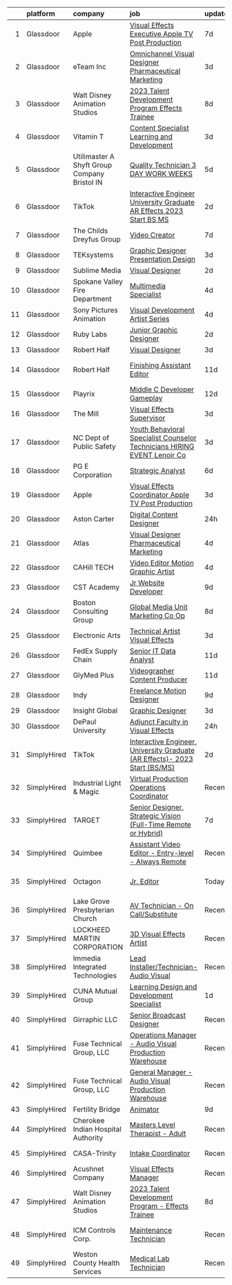 

|    | platform    | company                                          | job                                                                                                                                                                                                                                                                                                                                                                                                                                                                                                                                                                                                                                                                                                                                                                                                                                                                                                                                                                                                                                                                                                                                                                                                                                                                                                                                             | update_time   | location                    |
|---:|:------------|:-------------------------------------------------|:------------------------------------------------------------------------------------------------------------------------------------------------------------------------------------------------------------------------------------------------------------------------------------------------------------------------------------------------------------------------------------------------------------------------------------------------------------------------------------------------------------------------------------------------------------------------------------------------------------------------------------------------------------------------------------------------------------------------------------------------------------------------------------------------------------------------------------------------------------------------------------------------------------------------------------------------------------------------------------------------------------------------------------------------------------------------------------------------------------------------------------------------------------------------------------------------------------------------------------------------------------------------------------------------------------------------------------------------|:--------------|:----------------------------|
|  1 | Glassdoor   | Apple                                            | [Visual Effects Executive  Apple TV  Post Production](https://www.glassdoor.com/partner/jobListing.htm?pos=125&ao=1136043&s=58&guid=000001834f65e43ebc9e7500958b5f9c&src=GD_JOB_AD&t=SR&vt=w&cs=1_bb848ca6&cb=1663484421580&jobListingId=1008130984242&jrtk=3-0-1gd7mbp3fk27j801-1gd7mbp40k26o800-cef1915e59ab6a75-)                                                                                                                                                                                                                                                                                                                                                                                                                                                                                                                                                                                                                                                                                                                                                                                                                                                                                                                                                                                                                            | 7d            | Culver City, CA             |
|  2 | Glassdoor   | eTeam Inc                                        | [Omnichannel Visual Designer   Pharmaceutical Marketing](https://www.glassdoor.com/partner/jobListing.htm?pos=114&ao=1110586&s=58&guid=000001834f65e43ebc9e7500958b5f9c&src=GD_JOB_AD&t=SR&vt=w&ea=1&cs=1_03f2664e&cb=1663484421579&jobListingId=1008139105673&cpc=9908D8D4413DBB8A&jrtk=3-0-1gd7mbp3fk27j801-1gd7mbp40k26o800-92b3f192d83aed15--6NYlbfkN0Dtmpfj98iB4C0jJJOWen3Era3IQfJzNZ4PFwBIKpo80E20bU78zJ3qEgsYTK5DSPwNM_fAAlETzI9YDwMGIvo0KnOEfMcFs_S5rb6M-9yiNug0eFbtswLiBF6U_sJrgVtKgsx9Tl4lzWVVGh7XLWjkioVDMsn_MH1i-xydWPvQramTELJHIFdh5MriY-qIXfCQ922_hPO81KG5SW1PXhdT14ORSMecOIoSvtmCYD4PuAADLdkvDcPtdG3Gm37Sxy7iRTVX5yvZERdYDaVHYN8JwucCPp2gTcWAQIeVIXXRfZ0kWe2FWwT89BwmWGnGolo4Ve6xMSN3ra4qZNwix3Mr0NGQVguzAYt1wNd3GXiLGaVKOXbmzvIrkY96OBj1kmS0iMADJd-621lUprMC47h4jy6SoQ6u3EWY34L4cHEHClHQML4aJsExjdKe66kmRZXvJvv-SM2myFS6WHrAdNMLMGmqhLEhC1rJgXq5ET4jScxoUgeAE08Kuakzh9TS_1l7twwKauGftw%3D%3D)                                                                                                                                                                                                                                                                                                                                                                                                                                   | 3d            | Remote                      |
|  3 | Glassdoor   | Walt Disney Animation Studios                    | [2023 Talent Development Program   Effects Trainee](https://www.glassdoor.com/partner/jobListing.htm?pos=121&ao=1136043&s=58&guid=000001834f65e43ebc9e7500958b5f9c&src=GD_JOB_AD&t=SR&vt=w&cs=1_106ef146&cb=1663484421580&jobListingId=1008128862520&jrtk=3-0-1gd7mbp3fk27j801-1gd7mbp40k26o800-75fffbc0dc0d6f25-)                                                                                                                                                                                                                                                                                                                                                                                                                                                                                                                                                                                                                                                                                                                                                                                                                                                                                                                                                                                                                              | 8d            | Burbank, CA                 |
|  4 | Glassdoor   | Vitamin T                                        | [Content Specialist  Learning and Development ](https://www.glassdoor.com/partner/jobListing.htm?pos=112&ao=1110586&s=58&guid=000001834f65e43ebc9e7500958b5f9c&src=GD_JOB_AD&t=SR&vt=w&cs=1_01a14817&cb=1663484421579&jobListingId=1008139429917&cpc=FB7E4A1762AE5BEC&jrtk=3-0-1gd7mbp3fk27j801-1gd7mbp40k26o800-ba82080f331a7b24--6NYlbfkN0DMrcEu7yrtATojKJA7cEzGQ3FdRGWLh0CZQInL4ECGI6k5tN82kdM0cJmh4vC7Ggip99kbrINJ2SD1roboTbFxNlewLNMbLNvaFlRQw6d6uyJpupRLOPNbjB1CdcLgEh-51N8KUxLuH-ySuOXMRGddyFrxDiN04bMbpPXKUrrY6aLNxhzCpx6R5D9Ha9QTZ3Aksx3d8Brh7nrswxL4uV2kCVAityjduC73559nz7K8rdgwTVusYH3osdbjjn3YDEFHRssZkGLG7lDJkk-eeof1KiKNQQe_DE36G2bAlQPfZ1hJrv2_Qvi9lRklfHwfkMsrl1FLtwgVxcggDNcUhKiIRxCbJ_Om2ggXNcFTkDOag_cTRKRizmtdKSBVmDu1zw6HVag7Q8K6U6_wRUGWCAVxxuCag63q47F4nW1AH-nbrsHygQfOT4XU5M0YPTTnx6PYf2cP2KbxjR4y_MiP9AzipMzgU30JTMnNAryAqeEMpQ%3D%3D)                                                                                                                                                                                                                                                                                                                                                                                                                                                                                 | 3d            | Sunnyvale, CA               |
|  5 | Glassdoor   | Utilimaster  A Shyft Group Company   Bristol  IN | [Quality Technician 3 DAY WORK WEEKS](https://www.glassdoor.com/partner/jobListing.htm?pos=103&ao=1110586&s=58&guid=000001834f65e43ebc9e7500958b5f9c&src=GD_JOB_AD&t=SR&vt=w&ea=1&cs=1_f9567ca4&cb=1663484421577&jobListingId=1008133767579&cpc=C4A69CCDBB3B9599&jrtk=3-0-1gd7mbp3fk27j801-1gd7mbp40k26o800-2af0f9561dcbb0d7--6NYlbfkN0CYi_rnJ6tDk9y6Bl7prN6vhWaqnJg32vKJIaeoAUM-eWwypNjjsPttMiWiXj2eDSxxogwDcc9SQMCSboAL09YDvLNgp5IskXS9bRIp2d2zfYDMcs70oYK8lszPCJIKsxYh8eKWuoP_uixh8jHrjUC3cXR_tnc4InnAZbMD1ubC3CavNOypIdFpJCP_ZhDynkGuJgCYZGL8j7q8HYsX4DHEJ5L9iQds0T9Jw8xy6zC8I6P4XQbBF_yWOuMrREvRaRbEZk4kiClg5_KCzH_nB1RPlgjK8bn2OKM9WdrDpC8c3-0XeKBBTrhEb3XYhq7CiDNIUHVJWveuyvVHz3jKEdkOlzaUd5x71EA7EpwQia8VFGP3poAT4QjfyFrpiDk2o3AL9DsAfKgvFphuKNaWwrfGFI8PQEENiZLbHSGqkzsFI0D2TlaIOUA44LRI8nBfi88IYT0eafhgA75rIZ3vECZfF3ObL4UMKE30upeRV5Zh_CUiWRpCX7o_3xOTEhyI6eh78sH8gEcyU5c4-vpKRgua)                                                                                                                                                                                                                                                                                                                                                                                                                                                  | 5d            | Bristol, IN                 |
|  6 | Glassdoor   | TikTok                                           | [Interactive Engineer  University Graduate  AR Effects   2023 Start  BS MS ](https://www.glassdoor.com/partner/jobListing.htm?pos=119&ao=1136043&s=58&guid=000001834f65e43ebc9e7500958b5f9c&src=GD_JOB_AD&t=SR&vt=w&cs=1_cd5f06ad&cb=1663484421580&jobListingId=1008142308755&jrtk=3-0-1gd7mbp3fk27j801-1gd7mbp40k26o800-757d300693679aab-)                                                                                                                                                                                                                                                                                                                                                                                                                                                                                                                                                                                                                                                                                                                                                                                                                                                                                                                                                                                                     | 2d            | Los Angeles, CA             |
|  7 | Glassdoor   | The Childs Dreyfus Group                         | [Video Creator](https://www.glassdoor.com/partner/jobListing.htm?pos=127&ao=1136043&s=58&guid=000001834f65e43ebc9e7500958b5f9c&src=GD_JOB_AD&t=SR&vt=w&ea=1&cs=1_912de484&cb=1663484421580&jobListingId=1008130552471&jrtk=3-0-1gd7mbp3fk27j801-1gd7mbp40k26o800-2b3fa6dd7eb320e3-)                                                                                                                                                                                                                                                                                                                                                                                                                                                                                                                                                                                                                                                                                                                                                                                                                                                                                                                                                                                                                                                             | 7d            | Remote                      |
|  8 | Glassdoor   | TEKsystems                                       | [Graphic Designer   Presentation Design](https://www.glassdoor.com/partner/jobListing.htm?pos=117&ao=1110586&s=58&guid=000001834f65e43ebc9e7500958b5f9c&src=GD_JOB_AD&t=SR&vt=w&cs=1_1a2bc06c&cb=1663484421579&jobListingId=1008139170530&cpc=3BA4CE39D5B5DEF5&jrtk=3-0-1gd7mbp3fk27j801-1gd7mbp40k26o800-5e5108a8c7cf1026--6NYlbfkN0AuKz8EBO1xHDEL7V2YF9xF3dC_I9B9i-Zw2Jh8clPMK3KTieKealHQMRxLfyLBLKJ_aEawN_FtchSXxrI1l5ak8qF9uf1-G74Wk6lNQBZZ71tNGpUyvUATliQqVFIqfXdftwn0W8tfB7BuXuSAdGEDQMgYmALWhtpOUFwDQOLl8VrbZjNHV5fsmhP3hPrRGVF75lAcc3RGJynf0A553IrbqdutyAm3kiu0rWWxts4fpaPj0AmT1YeOWMWNbVJFXENFMJUNKjpwA46MThnHlhbs63c7RHIaqqmmP6Kl1wHnFrkElRdUmJklGuqzbwPGFv1KagJJoFNiHcmiYHX-OQcvphpvs5Dut4IQn9tCVKG7fMF-b5siXH8aLghQJN5JZ_lNpA4zyraPwZNwCQ7EKtM4YNNGvul8vw2SavLaXjeZz6LMXhxxx04GQF_UEXRDRNInFqaMz3TnQIhsH5SJpQMgg5TaF_hR6y1Blg7Yaj7wc6qYtqdhbAZJTrXCJ0tympo3xZ2YzhZHPA6yYCQUOhIlIpErkEC4tn2ryrahHpIPFOLDhUPgaYH0g0JlwtmfxThlg2x4g5EWYdjFPkXI2zNUY00KVzk4YmtPmM996jxqS1oYyxcVAKvlVJS2FksjVFpnkq4OvHMJr0AQsUQcr6ppr5RCo99VzN5B8K_o03ru5dnHwmVMSahVObPaWsMsyDpscB6-cF6JPN4F7RsL6Yw0x8ZknEUWfg8x6L_FsJian5c_ZuMmnwUvCJrZTh-RJHKgcWImFEek18sNbX-9mpzkekQDNVAgH6T9ooI5n5SnsB6V48H97XgkKdm7xcCHFef_mvYTUU_UBoU2mRZUGiWyxVz7mQCmsSGp1RLE-VLlnmtEVi0WJcoDZXfJGFk9NYdnIHGJyocHB2YoMr12XBiULf4wav8Tpao%3D)                                      | 3d            | Rockville, MD               |
|  9 | Glassdoor   | Sublime Media                                    | [Visual Designer](https://www.glassdoor.com/partner/jobListing.htm?pos=120&ao=1136043&s=58&guid=000001834f65e43ebc9e7500958b5f9c&src=GD_JOB_AD&t=SR&vt=w&ea=1&cs=1_76bf1eb7&cb=1663484421580&jobListingId=1008141336581&jrtk=3-0-1gd7mbp3fk27j801-1gd7mbp40k26o800-7feb6f564a307946-)                                                                                                                                                                                                                                                                                                                                                                                                                                                                                                                                                                                                                                                                                                                                                                                                                                                                                                                                                                                                                                                           | 2d            | Remote                      |
| 10 | Glassdoor   | Spokane Valley Fire Department                   | [Multimedia Specialist](https://www.glassdoor.com/partner/jobListing.htm?pos=101&ao=1110586&s=58&guid=000001834f65e43ebc9e7500958b5f9c&src=GD_JOB_AD&t=SR&vt=w&ea=1&cs=1_0da57e5e&cb=1663484421576&jobListingId=1008137683547&cpc=21001CD36CB5FE0E&jrtk=3-0-1gd7mbp3fk27j801-1gd7mbp40k26o800-8b41addf6e98c362--6NYlbfkN0C2SVAOpOeIWQkPp9EeCSLxTLheLRty2uanDx8E9nXZ3g7Cffj4cvvBc6Luu62IeSh63Gjc3BiW3gHdmv27RBQ2UL3xAtjI2M7F8vNeFdUoYhfkPoAzoA0biGlhf8UxaHD_fnVBWElKn72wxuIyPLi2C7nI5aNoQIc0hx_jM6Pj1zjAGFYnWoNtC7o9uIl7kc69bSf4miSGSv2VlUIRL_LtpTFvds2adQQrQua_N8uG_htIY5m8cRisO4gy0nKYtH44NCExIPNKa7MiGiFUVGk8OQua7-KamLkIODHL2eluGKC0knGs-Xh1cxA65wdqzXhPkdOXuqmt4-X7AtprnX975H9jlwuZLxjdTzqR47FACRiCGTyjsLSCv_maCSs4OCMo9iU1xu26Xn1SRoaZL9oKLLieNHNTGnf9Y3asBV-TBr_2vEu_dHozoryVS7SiRpWf0luQInDK8fWUJUwkEtK7ALHXoIRhyM8A597vpFtnk1A0fhQR20Nh2OoWF-egfxw%3D)                                                                                                                                                                                                                                                                                                                                                                                                                                                                                  | 4d            | Spokane, WA                 |
| 11 | Glassdoor   | Sony Pictures Animation                          | [Visual Development Artist   Series](https://www.glassdoor.com/partner/jobListing.htm?pos=128&ao=1136043&s=58&guid=000001834f65e43ebc9e7500958b5f9c&src=GD_JOB_AD&t=SR&vt=w&cs=1_4a514c9e&cb=1663484421580&jobListingId=1008137955354&jrtk=3-0-1gd7mbp3fk27j801-1gd7mbp40k26o800-de29373453c4995d-)                                                                                                                                                                                                                                                                                                                                                                                                                                                                                                                                                                                                                                                                                                                                                                                                                                                                                                                                                                                                                                             | 4d            | Culver City, CA             |
| 12 | Glassdoor   | Ruby Labs                                        | [Junior Graphic Designer](https://www.glassdoor.com/partner/jobListing.htm?pos=124&ao=1136043&s=58&guid=000001834f65e43ebc9e7500958b5f9c&src=GD_JOB_AD&t=SR&vt=w&ea=1&cs=1_4e196d2d&cb=1663484421580&jobListingId=1008142587933&jrtk=3-0-1gd7mbp3fk27j801-1gd7mbp40k26o800-880641bb0461eac5-)                                                                                                                                                                                                                                                                                                                                                                                                                                                                                                                                                                                                                                                                                                                                                                                                                                                                                                                                                                                                                                                   | 2d            | Remote                      |
| 13 | Glassdoor   | Robert Half                                      | [Visual Designer](https://www.glassdoor.com/partner/jobListing.htm?pos=105&ao=1110586&s=58&guid=000001834f65e43ebc9e7500958b5f9c&src=GD_JOB_AD&t=SR&vt=w&ea=1&cs=1_8da20808&cb=1663484421577&jobListingId=1008139255192&cpc=0FE1F5EA2BC84A01&jrtk=3-0-1gd7mbp3fk27j801-1gd7mbp40k26o800-e2ab6f7ece136af2--6NYlbfkN0CpzDdaQkua3np5pkmj49lKioZwmwxQ-yx5plwbYmV_M3J4KuacFLtDum7fINRRVdxJrSKYps0vHtt2uEW88XOPa5m_b9cSUZj7ComIjH4JsjGiuBolc883l-DAH5yXOoDUM093u7GfFCT2KrKfygxQULY5qbHJG6Tg9_CQRujG2NOmopM20joeJsnod7_4UVMi74QTP_0fjn7XfI0lnqybEUdHR5R1Ow3mXKxhD94JMZWO0o0SDoalefgwDUMEXiVsm2yIbUjIDbZTpv22Ze4UPOydBGxJnfY2-W662Oadi4cAjr7me-vIeqghCLLQuFPszO9ay1nQYH3Z5guUfr9tIIW6sKI7hc_GZJ1219R1mAnqMqISglr95ZYRXMr5G_2dWnLPrkDvD3F0_m2gr3OBBIO1PK4CXzGk8WRDGe62dI5kr5if9Uiwj4lhMvRyyV_cA2MK92xHPRHzB84eviE-NpobyndXWp3a_yHOjVHTtKlguLEV6Jb5lh1jfGrUSa1nluQ_Pm0_MOZrchwWqoseE19yCtThNu39rPyWU7gmSAkPKMrt8kaE)                                                                                                                                                                                                                                                                                                                                                                                                                                      | 3d            | Boston, MA                  |
| 14 | Glassdoor   | Robert Half                                      | [Finishing Assistant Editor](https://www.glassdoor.com/partner/jobListing.htm?pos=111&ao=1110586&s=58&guid=000001834f65e43ebc9e7500958b5f9c&src=GD_JOB_AD&t=SR&vt=w&ea=1&cs=1_5f1b7366&cb=1663484421579&jobListingId=1008121262605&cpc=FA84DF7EA1EC2398&jrtk=3-0-1gd7mbp3fk27j801-1gd7mbp40k26o800-f2f0ab3d9ebc7277--6NYlbfkN0CpzDdaQkua3np5pkmj49lKioZwmwxQ-yx5plwbYmV_M2CLBDBrPEXoXkIUtnH_BUej5-h9152xADAR0oXBDG1SzQHeUzLaOmeGzNOa1yCxvNHiut3i1ve0iJhT1uwpnwMYcukm3MzP1EoCLfbOKS-9a47DBRuqJdK9k-azdVNo-MaI-owFuAKNbJu0HVoBpHgwlOP6gBQBML5wWPMcXnSxPw7DTPYxuUGU7tjjuD208oyPTr74gIhixq4laFe5KU1Kq6s0lk13Cdw01EFAXHVr55SPgGwvit0YZEfsLxGL42Xpa2EpGULQoorkOwTVWINtBPhiv85iO7fcP4X20hBNwGq8jS6Cl3o3SYLAYI3FN0UvcumR1ZmzL0eKxYBDMvn7mqYYLZH3uLn_F0exfLpyzwlhLrjBLLLGWinIgewhqEnFdqNx664aAIRjOXNrc_lcuTfL9DexYYL_51Yh-EwMs1oDwvEzd-pvEKiPve5XQsL6HjTZcolun7xb7QYAjtv96AyStIU3BVjB9G7lF-mw6pSJhb5J3c3c5hAtUJUyDTRm41t5ilpLIXDgbbpWpGVpgX6zz623UA%3D%3D)                                                                                                                                                                                                                                                                                                                                                                                               | 11d           | San Francisco, CA           |
| 15 | Glassdoor   | Playrix                                          | [Middle C   Developer  Gameplay ](https://www.glassdoor.com/partner/jobListing.htm?pos=129&ao=1136043&s=58&guid=000001834f65e43ebc9e7500958b5f9c&src=GD_JOB_AD&t=SR&vt=w&cs=1_72452154&cb=1663484421580&jobListingId=1008118610670&jrtk=3-0-1gd7mbp3fk27j801-1gd7mbp40k26o800-3eeb4ef8963d6341-)                                                                                                                                                                                                                                                                                                                                                                                                                                                                                                                                                                                                                                                                                                                                                                                                                                                                                                                                                                                                                                                | 12d           | Remote                      |
| 16 | Glassdoor   | The Mill                                         | [Visual Effects Supervisor](https://www.glassdoor.com/partner/jobListing.htm?pos=122&ao=1136043&s=58&guid=000001834f65e43ebc9e7500958b5f9c&src=GD_JOB_AD&t=SR&vt=w&cs=1_1065dd9e&cb=1663484421580&jobListingId=1008141035984&jrtk=3-0-1gd7mbp3fk27j801-1gd7mbp40k26o800-11347f5968fcbc15-)                                                                                                                                                                                                                                                                                                                                                                                                                                                                                                                                                                                                                                                                                                                                                                                                                                                                                                                                                                                                                                                      | 3d            | Chicago, IL                 |
| 17 | Glassdoor   | NC Dept  of Public Safety                        | [Youth Behavioral Specialist   Counselor Technicians HIRING EVENT  Lenoir Co](https://www.glassdoor.com/partner/jobListing.htm?pos=108&ao=1110586&s=58&guid=000001834f65e43ebc9e7500958b5f9c&src=GD_JOB_AD&t=SR&vt=w&ea=1&cs=1_e360182b&cb=1663484421578&jobListingId=1008139887991&cpc=451933188B21919D&jrtk=3-0-1gd7mbp3fk27j801-1gd7mbp40k26o800-bca294c1e4884b42--6NYlbfkN0C0UDdND_1GHU8Ew0nnSQP9XvPNYeySBXphiXAwQ8360Ph-vXDfNsrmbIUzhN7CjejqiEeGMVpX-5XR6xbFm-SBYcyXchlEGt_zCrRBbyRfT1aVNwmp48RRNAiZsCKGIB0Wsvv9TV2tl_kN7OazT76rgklswRm6Yvv9yfcNX6DDC69kRxtNt-uDhiU668SZ1BIQF_pLCdoyV0rNIO0kBi7kKo_aBAdgAgB7W5Q2STPcsRLtIMxyIBniz2R1JvDl8XUCmGOoXB7FQR3RKuaDl8w2mHl-Rnp-muLYcn5If2SuQSn-Yh6umyQhKhcE4dYESy_jZtuMxs_eBiMIzvooE-NAd-JWk37sFtYotax8yX_jbOzrXSK-UGSeN0rOiH5z_oyRpOJs3s-5PNJiDykeQBjFFhLXmFAXes9jGsq2qfM-Q2lrsMsujKaqzx_irk1ez98AgpMF5cIR9XL5vhIS1bMAiAK6xlBMLelSdSfMRhRJcpBSuRJ-33RnYWcBtuICdJNCDfe2Ll5ifGdU7oRmdQ21bLbgbGmj2Drst21y10J7rKK8wnl_2p61jXEtbk9qqEWGxEfSNfJtxpwQD2lpGSXD)                                                                                                                                                                                                                                                                                                                                          | 3d            | Kinston, NC                 |
| 18 | Glassdoor   | PG E Corporation                                 | [Strategic Analyst](https://www.glassdoor.com/partner/jobListing.htm?pos=106&ao=1110586&s=58&guid=000001834f65e43ebc9e7500958b5f9c&src=GD_JOB_AD&t=SR&vt=w&cs=1_322d8d80&cb=1663484421577&jobListingId=1008132434275&cpc=C4A69CCDBB3B9599&jrtk=3-0-1gd7mbp3fk27j801-1gd7mbp40k26o800-b6f080f99d1562aa--6NYlbfkN0Dl5O3UwlcwwCSNUOo_pIXFXhqhPgZDNLRFp2hAbMlfu_U7Fdo9AfZuTWJJfdwboLsRfPmi5NufluM01x69QEt7TkqnKXdhEjGwKptSB22ig404WbX3YBG5gF6YFEqBDGCiIe7_k62O-REc5EZMM4XvWVUGJlU0Aok_cvztGgiYzeEVGBwpI2uBQbOvuBQBM5Ee9Tg7pcWnUVsicBeTC7hcJg6vJXjAkq1S_USDdVBDoY3J_POZp0DL5Y8yyDAaixf5PbR7mbAxCIUZ40JHfNuqdMU2mPCnO0by0WcqYdiNL8kIirLXUVyprGLWtVTy8phVB4wjrd3UiJiUrU4mWvq-QaFyQd_3r3AGbMCFxsF_ygDvLjoZRppBlY28xx6Q1vgfk0KyqYokvCXqZ24CMdLZq-TipInw1A4hQkCNstGPoEcpHfgd78UH)                                                                                                                                                                                                                                                                                                                                                                                                                                                                                                                                                                         | 6d            | Oakland, CA                 |
| 19 | Glassdoor   | Apple                                            | [Visual Effects Coordinator  Apple TV  Post Production](https://www.glassdoor.com/partner/jobListing.htm?pos=123&ao=1136043&s=58&guid=000001834f65e43ebc9e7500958b5f9c&src=GD_JOB_AD&t=SR&vt=w&cs=1_7366e851&cb=1663484421580&jobListingId=1008139502844&jrtk=3-0-1gd7mbp3fk27j801-1gd7mbp40k26o800-22323a1b7e6276c5-)                                                                                                                                                                                                                                                                                                                                                                                                                                                                                                                                                                                                                                                                                                                                                                                                                                                                                                                                                                                                                          | 3d            | Culver City, CA             |
| 20 | Glassdoor   | Aston Carter                                     | [Digital Content Designer](https://www.glassdoor.com/partner/jobListing.htm?pos=115&ao=1110586&s=58&guid=000001834f65e43ebc9e7500958b5f9c&src=GD_JOB_AD&t=SR&vt=w&ea=1&cs=1_b66511ac&cb=1663484421579&jobListingId=1008146239718&cpc=334ABAF5D42DC775&jrtk=3-0-1gd7mbp3fk27j801-1gd7mbp40k26o800-c19c03b24e01e1d9--6NYlbfkN0ChYVx_I3yfZ_JDY3EFoivtqvi_stwnZ_kRt8Dowt_l_d1ydueao4NEv8X4QANiVn8HbQ7ffN4kiHYI3FQkC9VMcEUA6vUKuVuF5_k7Way-OYDbqu30DqfTg1ZyD47WHbXRtn-pCeabm5X4y7f2uyIZ9pmNuGwhQFSkqwOvx8NLwkYpdKY2t_E9R-fdnb2sk8tKNqT9witLbz1byBsoOfzfmjJyoolUA0o5sd5YJj-AthUK5puVhYlNjAcCxhX0rwb9jO0SI0f1_b_lFxylwfNH16DfO9UfZ55k_ymmxHY2EmosGOBxKWJMe6Lm2BbUkJT_2_0wZ1hdGZ-jwfMNsRKBMmfcOckYH3m9LH0HEdFZWyXu_2RzFyY8vM8w7tWjIABk9uZRYRgVpB5P8M5flKlOVRqy625aG_g6nKW685dr8bt6M_Rf0n0Vq-K2togD6emPc7M-XPxVrbPnQGTL6nXWutexztdq6fA0vmsr60MM100geA5MtfRp-MI0WVIBsxWFb24tM9tlmb8YIi2_0Hj6KhDtrUdt9TykUj4T2bBWHnRE2LaCs1yHrf3DAcuoh0ZEv_jErzHabMe3-EJBdox-Mvss_vahDV36WlKBtrI9TKmmBFD0n-qHZPiOCXdYkQA3YCLwAN4MxvjPBcGqMegaVUO_VZuTMRsKlEEIi-DNnVKNTGxS0chl966pv4qRsBTyqCjuviJ6EKs7m0llf1-fAXQqL6YXwsaI_9ImpQbN-iRB5YRaL8s0Vog7OMW1ChDHzRwvJ89pwzeKXLhVcm2J4bsZOBm8CvCrzK3kE-PaQBArfCi2meoiJfIeFiaVwjW1qGJRrnNIaMYBivMStHreiRLrIofNFhKGEmFIOFoK3dbWHEWcioNOaagVrTudkUNJAZDtPEYYkzd4qAPmhFp052biOuvoNrjoqzALDkDCnPOR48eWqih5oAZcFxXsNNBkD6471l_PjA%3D%3D) | 24h           | Grand Rapids, MI            |
| 21 | Glassdoor   | Atlas                                            | [Visual Designer   Pharmaceutical Marketing](https://www.glassdoor.com/partner/jobListing.htm?pos=113&ao=1110586&s=58&guid=000001834f65e43ebc9e7500958b5f9c&src=GD_JOB_AD&t=SR&vt=w&ea=1&cs=1_2badc65b&cb=1663484421579&jobListingId=1008136537839&cpc=9908D8D4413DBB8A&jrtk=3-0-1gd7mbp3fk27j801-1gd7mbp40k26o800-a122b2f01228edd2--6NYlbfkN0DFt5CLWch_-uKpf_0Ky8M_iFaKSU6X2cPjQwIk2lGN2zlJ200dufGwdCb50mwSuDXTP-vaRNN0NVRN6UorMCCLiDUI5nZdNNhvaszb7ilkcAh34xJkjN4aACFyLmuKvFqvWzRQ8Wp4-27uq_IU8sxsjlyiE7FtU0kOUJDclW2EQF-O05EQehqpuUAZZH1cjJoZYloxfvKCclPt3icbNe0NHMMkcofZDBEQyNj9WzV4U-b8XHTeL7_jwGIPwqVCLTfT_pH07-hWIGhJVQ68EDlE-_O3k6AFbm6bTeqmO9npS_wFp6VGyVlpiU-DVmWsjqqcNeHzHBC3m24TsUAJcDW_mk3UT7wPjvpfvGDLBlJfdn9TmjUq1svbDWCZJR9hL-B9a3RXmH7cMwU0yj_IPnQQ_fLE7k2oyqDHEewZtSlW3HoCoUeXOfvmi28XloVXaVTZayVgsd-Pyz8qzGxTSdRzHhn7C9jwa2HQkxRbUqiQ4fnczT-8OwPkR_xzkRPuMwNiXrZ6u3F-DR8VLRHb6kVMZWixMRG-DpA%3D)                                                                                                                                                                                                                                                                                                                                                                                                                             | 4d            | Remote                      |
| 22 | Glassdoor   | CAHill TECH                                      | [Video Editor   Motion Graphic Artist](https://www.glassdoor.com/partner/jobListing.htm?pos=110&ao=1110586&s=58&guid=000001834f65e43ebc9e7500958b5f9c&src=GD_JOB_AD&t=SR&vt=w&ea=1&cs=1_4f4785f1&cb=1663484421578&jobListingId=1008136789858&cpc=F41FEAB56D215062&jrtk=3-0-1gd7mbp3fk27j801-1gd7mbp40k26o800-95ecd16d55d109be--6NYlbfkN0CHpSnjIPxMtekS58WZl5Olhjo2iWL5RjE_Boe0ccr3FuGoV4i2gtzxM52I_gDoApS3fSno2zIsBcYzrcdPMQWsV2pu-S-X_LpozHPnRsQpsdCjn2okO6EhQUYKDd9v9IRgrWI-wGxamJK9uwwYNiH057cNNYMX_vyc1U4ZP9-3e06zh9JSkn3X4OXVyM2XLODJaqWEpxR8CliEvRjgcRGkrdhCeZc_669xKNcR5k7CtPCaP_i7WfwOt0fDwSgE-jeegyTE_Qudvex1SYZf9q8Vj_I91Uswn2zCfefnmMmX62KfJZ5nnXk1iyoFq48k2iH6xI18drFuT_GJTpVmCM1I2g_7ZEzVO_fMQEAhao4tYRa4NHQy2_5sXQRp7v-H1JNuEKrzQxbC5qQwgACXH310m0iyep-5C4bChhO0K92oy7PxPYWerkKZ1oC5Tyo9qcxrZTuuNJCo4XXXLiAqF_3flHkK2oyf0gB1b0hvL6e5HJ2TDxRRTYmH9kDySm7kZF6HFKzbf5Kqyw%3D%3D)                                                                                                                                                                                                                                                                                                                                                                                                                                                     | 4d            | Remote                      |
| 23 | Glassdoor   | CST Academy                                      | [Jr  Website Developer](https://www.glassdoor.com/partner/jobListing.htm?pos=104&ao=1110586&s=58&guid=000001834f65e43ebc9e7500958b5f9c&src=GD_JOB_AD&t=SR&vt=w&ea=1&cs=1_c11ea417&cb=1663484421577&jobListingId=1008126352566&cpc=8795CF9063CD573D&jrtk=3-0-1gd7mbp3fk27j801-1gd7mbp40k26o800-c86b78201b06aef2--6NYlbfkN0C60gHVp4b0cpydo70zk1zETvfRoIYrIsAoH2nkjqitC2L5GdziIH9EvRNPiMzpp2DU9b0Hs7OcadXNnJ6quXLU_EZ5KPeRuLj0pkKA8gre9acPMPG-hih8rHmy_m5FFh_ITl9REj7H9AWWgHDvjhQ0Xy4EbA221kLx2rieavi6gI6WRYNRobg6lTMB2F8PPXwF0jJ7OVQbA5pu-mwP_kQ6A4csNNjiCQJ88gcjKO8B4_jB7TnVWyLLaKVOFORxAXkQL3XddFdkU6EenSljp2N3KKzWb9x1XJhsQ8H9ggpRotHrdaM6mMQQDF_nf3LO0X7DS0nUPu89BV1JjmnmP-4m1rqr-VW7mffjrhvXSZrJrP2MlMFvOc9EcFYJUC1plXw9Hzhb5NB-oQapsJqq9EkEKjAYwzgdSNXX-8me5LoFGacHVBXmRd3jtpnM9ODzrWN-rgaoWVrRdHiqCp3_4NgWOL-en_V_IkKNpyAxuwil0VnnwV8YIY3xP7TIAfVvnHs%3D)                                                                                                                                                                                                                                                                                                                                                                                                                                                                                  | 9d            | Chicago, IL                 |
| 24 | Glassdoor   | Boston Consulting Group                          | [Global Media Unit Marketing   Co Op](https://www.glassdoor.com/partner/jobListing.htm?pos=109&ao=1110586&s=58&guid=000001834f65e43ebc9e7500958b5f9c&src=GD_JOB_AD&t=SR&vt=w&cs=1_ab0ae8aa&cb=1663484421578&jobListingId=1008130052349&cpc=F4EED0218A761C36&jrtk=3-0-1gd7mbp3fk27j801-1gd7mbp40k26o800-3415df940424a476--6NYlbfkN0BRT_J8tESNZROimpc0WyD7EGfhllYDKcBPIyLxids1TT9pQqAOrF8Z6kFb4V1HumDbWed_NsUdfOOLhY6DBsAjJ1c32S8rx2PnTFyHM9i0vt_TXbosIXFUnrzvEVxD7FEzsOiPQKhcw6tTwkb2PgvonBrOiZ9gA5mzs4hvKMyAUcCLc95ropS4Gbw2abNCEEgNRM4FifDF807R3x24fsKQb6L2t-hHDj1DHsIyUUy84HmNtQ_I2qYeew9QQ4y3DmN0PQgaSuBRYFLauVW-YNwVR5SUaAZ2f4Q90YFAqODg05kIHSWZWZpFW2at7tZd2Bcz6WgpHLgcyPZ1fViOWwMNEjICrwcSdyZdnTpLA8w_pRCE8na5oDA-lhUTjFX1w64aDyGvhCL0ZQd_6_OEj7KMqCxagctlAtIJiYCqIY3NVwecLbOn4ncuF3ZOQXaAnfCNDEMJJuhQS-_9nCSathtlR5Om3jchHhUClmNNq0a4QTAygXCPdGwvHJ5t5Aosybs%3D)                                                                                                                                                                                                                                                                                                                                                                                                                                                                         | 8d            | Boston, MA                  |
| 25 | Glassdoor   | Electronic Arts                                  | [Technical Artist   Visual Effects](https://www.glassdoor.com/partner/jobListing.htm?pos=126&ao=1136043&s=58&guid=000001834f65e43ebc9e7500958b5f9c&src=GD_JOB_AD&t=SR&vt=w&cs=1_9a7bce52&cb=1663484421580&jobListingId=1008140058904&jrtk=3-0-1gd7mbp3fk27j801-1gd7mbp40k26o800-f3a8d4d6eb4f192b-)                                                                                                                                                                                                                                                                                                                                                                                                                                                                                                                                                                                                                                                                                                                                                                                                                                                                                                                                                                                                                                              | 3d            | Seattle, WA                 |
| 26 | Glassdoor   | FedEx Supply Chain                               | [Senior  IT Data Analyst](https://www.glassdoor.com/partner/jobListing.htm?pos=107&ao=1110586&s=58&guid=000001834f65e43ebc9e7500958b5f9c&src=GD_JOB_AD&t=SR&vt=w&cs=1_9c051391&cb=1663484421578&jobListingId=1008121524514&cpc=3DB599BF2F4828F0&jrtk=3-0-1gd7mbp3fk27j801-1gd7mbp40k26o800-75bb1ebe82fdd6b5--6NYlbfkN0CtRhce1P3KYyt64vAZVRC-NCRoXhIqR30y-w5Uij6mKvNJ1unnVF9r3s1EUXndu1WOakV5PV7WI-sFto3nk6OGv_6Fm0NfIGbnD9nXjWlThqc-8b2i11GoUbITam_AEkjP6_ErRzix1d2BEsiaykIderFZ9PNAkHOFN9EGaqcoSkjbb8wvk6JIhfSfp-Pk8uhOngmJ-S_PE7lqr9NPz1XjxHWv9BrbsvkYKv8XWwV7Im7h--xA-FmBLERLNoUf0AyIbAX7eHQB_e-PErAuAWXPVPMDPXgT1i7_7Z-r2jkYMZn4WiT-SfeQmpoYx6iuOsD0cmkO5gWzpbsJZEbOP32r-w867EP7pvQu9qn0OvEEmwIdvAoSU2KU3pNMnzJp_S3NAgmCw7QLXbzUz_FTJR_LSYC2IfUrs3wN8pnRYvXGYQGm3GqNbxi9gi-f9-O-qfvZ7C4S91ssUmaJMwvYylbuS3DN1sOqWKmdnYPQDt7KhkkKNTf3j5k7FcOBFPczUYLpsZEjNJbuU_jDDmA-DFkf)                                                                                                                                                                                                                                                                                                                                                                                                                                                                   | 11d           | Dallas, TX                  |
| 27 | Glassdoor   | GlyMed Plus                                      | [Videographer Content Producer](https://www.glassdoor.com/partner/jobListing.htm?pos=102&ao=1110586&s=58&guid=000001834f65e43ebc9e7500958b5f9c&src=GD_JOB_AD&t=SR&vt=w&ea=1&cs=1_28165d58&cb=1663484421576&jobListingId=1008120966594&cpc=D69957E0862862E0&jrtk=3-0-1gd7mbp3fk27j801-1gd7mbp40k26o800-5daef253e4ddcdec--6NYlbfkN0D0HV2yTz4X40il03i7B4p6zykbhPAjdO74rASSGNohSlnBnS_mZy5ah4d_eMjiqjCOiZOfr_-vB8_yhAp9oQwH0NPuwVrEIZaHPF5kUZ7HjgZP1wz3Qco-ivymLUQ4g7nvrbJfNSDeoPtN6blJG6FY4prihzewB1x9irE-nuJEmt9Tr6BpfjjHddFP5u0XcgvfD9lMfP2KxE9c0uFEeeAyywc0RO4p8q2mWY1e66X2WAifX6jOZGa001Xt9MC0cOLkX8TqFqJq8xwiSVntyGWQDhgaLnJqV4uH5KtEBMCi9yuo_AndUyBFJzF_BK_DzsICRmkDbOv_WJkIVJ23X5Mbmz6TmMT6QdlYkdiz_mt-TsHBvWN8GK7I-OWNWRU1Z9-vjqf7LucXW35uGPy-0L84X_IMUY3DB5GujJu1dh7dah1iQOtY7hJ0rz68cWRbIKYgeTL-Z4M7p8hktKLsUs4ou0Ozc7HkFm4Bd2IMA1kn8W5vUbH4YW9cldOr7OT1hx4%3D)                                                                                                                                                                                                                                                                                                                                                                                                                                                                          | 11d           | Provo, UT                   |
| 28 | Glassdoor   | Indy                                             | [Freelance Motion Designer](https://www.glassdoor.com/partner/jobListing.htm?pos=130&ao=1136043&s=58&guid=000001834f65e43ebc9e7500958b5f9c&src=GD_JOB_AD&t=SR&vt=w&ea=1&cs=1_e853bb00&cb=1663484421580&jobListingId=1008126044232&jrtk=3-0-1gd7mbp3fk27j801-1gd7mbp40k26o800-b6862fded3167529-)                                                                                                                                                                                                                                                                                                                                                                                                                                                                                                                                                                                                                                                                                                                                                                                                                                                                                                                                                                                                                                                 | 9d            | Remote                      |
| 29 | Glassdoor   | Insight Global                                   | [Graphic Designer](https://www.glassdoor.com/partner/jobListing.htm?pos=116&ao=1110586&s=58&guid=000001834f65e43ebc9e7500958b5f9c&src=GD_JOB_AD&t=SR&vt=w&ea=1&cs=1_afd45443&cb=1663484421579&jobListingId=1008140284035&cpc=3BA4CE39D5B5DEF5&jrtk=3-0-1gd7mbp3fk27j801-1gd7mbp40k26o800-0c2012a440d9967c--6NYlbfkN0BKkHZu3wF05EeDimN_p6sYpKCMArvwa95YdH7UpkaBCi52Bcb3JNt3QpXU1JGZrLRaT4-sbI7ZNj7oVphyX7jfnA5KdYmN_jJyCugDgxDzB-HnRs_8BQjdhyPHXV-_kFssF7NQKmbC8I_V-loY2WK4Broq4jmSKI8FJrPD37Tadv_ELABB4aEtRhPy9Ml6FmIPQKQFtO78FtDW-3tXNkiiMHd0THXQpEM_U5VRTEk7BDWIEfKQ9bJUFx5aNpIIsyPQDmrgY8ZZswccg6BeI-8j-0BZLeH_mczrPO-_WPrWJGAzaQ01LMVZ6BhrE8a7rN6BsQClLG0AkpuMyT7tBpC5zdlA054tGNAcMf9u_HWT9J6GieXuFoF2PxpCl2isEYF7wC0npA1i4Ds8rb7EFYNirFlW04ivAkuh62r4xSBZNv-fae_o-30eGkR0vpaAHmbr6iz89ru1jV16OxCMhMSz9gVaUphUwyj-wmfATPgM3PUWBGRxQrxwxOe9XuGrIPQ%3D)                                                                                                                                                                                                                                                                                                                                                                                                                                                                                       | 3d            | Remote                      |
| 30 | Glassdoor   | DePaul University                                | [Adjunct Faculty in Visual Effects](https://www.glassdoor.com/partner/jobListing.htm?pos=118&ao=1136043&s=58&guid=000001834f65e43ebc9e7500958b5f9c&src=GD_JOB_AD&t=SR&vt=w&cs=1_6a9c3219&cb=1663484421580&jobListingId=1008146697433&jrtk=3-0-1gd7mbp3fk27j801-1gd7mbp40k26o800-3bc45238b71cf8ed-)                                                                                                                                                                                                                                                                                                                                                                                                                                                                                                                                                                                                                                                                                                                                                                                                                                                                                                                                                                                                                                              | 24h           | Chicago, IL                 |
| 31 | SimplyHired | TikTok                                           | [Interactive Engineer, University Graduate (AR Effects)- 2023 Start (BS/MS)](https://www.simplyhired.com/job/7mmac1HEAcq1UDtM7wYOPYQo89STo0ZXsjrfsSms6b-UPcP-RdFWvA?q=visual+effects)                                                                                                                                                                                                                                                                                                                                                                                                                                                                                                                                                                                                                                                                                                                                                                                                                                                                                                                                                                                                                                                                                                                                                           | 2d            | Los Angeles, CA +1 location |
| 32 | SimplyHired | Industrial Light & Magic                         | [Virtual Production Operations Coordinator](https://www.simplyhired.com/job/GoNrd8hJt9uFzdq4BsE8uE5broyUBG7lYHh-w9LEAGBerH_SJJ_H6w?q=visual+effects)                                                                                                                                                                                                                                                                                                                                                                                                                                                                                                                                                                                                                                                                                                                                                                                                                                                                                                                                                                                                                                                                                                                                                                                            | Recently      | San Francisco, CA           |
| 33 | SimplyHired | TARGET                                           | [Senior Designer, Strategic Vision (Full-Time Remote or Hybrid)](https://www.simplyhired.com/job/C3YygO0OLaS0hj-oK8uZ1SVuWqtWOCZSYOI7PCjtryHYHt9wTCsLbg?q=visual+effects)                                                                                                                                                                                                                                                                                                                                                                                                                                                                                                                                                                                                                                                                                                                                                                                                                                                                                                                                                                                                                                                                                                                                                                       | 7d            | Minneapolis, MN             |
| 34 | SimplyHired | Quimbee                                          | [Assistant Video Editor - Entry-level - Always Remote](https://www.simplyhired.com/job/9mU8rfnKN7DZQ8b-zoKSysHs7r0RFRLtjxWR9MpwG0lXCkz_NUxf6Q?q=visual+effects)                                                                                                                                                                                                                                                                                                                                                                                                                                                                                                                                                                                                                                                                                                                                                                                                                                                                                                                                                                                                                                                                                                                                                                                 | Recently      | Charlotte, NC               |
| 35 | SimplyHired | Octagon                                          | [Jr. Editor](https://www.simplyhired.com/job/g2TaIUgyLRG70HAf92SGRzLjWcg9whtLZFpQbE12-MgR87cxEWoL4A?q=visual+effects)                                                                                                                                                                                                                                                                                                                                                                                                                                                                                                                                                                                                                                                                                                                                                                                                                                                                                                                                                                                                                                                                                                                                                                                                                           | Today         | Stamford, CT +1 location    |
| 36 | SimplyHired | Lake Grove Presbyterian Church                   | [AV Technician - On Call/Substitute](https://www.simplyhired.com/job/tb9Lp_96v5nuqnhe0ZYtbeKN6hRlb-jVRHz1dLdsFAKeVM_Axvfv9Q?q=visual+effects)                                                                                                                                                                                                                                                                                                                                                                                                                                                                                                                                                                                                                                                                                                                                                                                                                                                                                                                                                                                                                                                                                                                                                                                                   | Recently      | Lake Oswego, OR             |
| 37 | SimplyHired | LOCKHEED MARTIN CORPORATION                      | [3D Visual Effects Artist](https://www.simplyhired.com/job/J3GjyzAcwZmVvmk1TNEJIy9cz-07OEKPtMqbbQurOD88lapBTUgJMA?q=visual+effects)                                                                                                                                                                                                                                                                                                                                                                                                                                                                                                                                                                                                                                                                                                                                                                                                                                                                                                                                                                                                                                                                                                                                                                                                             | Recently      | Englewood, CO               |
| 38 | SimplyHired | Immedia Integrated Technologies                  | [Lead Installer/Technician-Audio Visual](https://www.simplyhired.com/job/IL_TH2SXPlz2tOw2DDE_I22xSpEewZlkJne33ZaAXd-CmCI5oTmI_A?q=visual+effects)                                                                                                                                                                                                                                                                                                                                                                                                                                                                                                                                                                                                                                                                                                                                                                                                                                                                                                                                                                                                                                                                                                                                                                                               | Recently      | Scottsdale, AZ              |
| 39 | SimplyHired | CUNA Mutual Group                                | [Learning Design and Development Specialist](https://www.simplyhired.com/job/ygqtyfYpAAzT0pKxx1lSS7Nd_DrjpsVGx-8TOkiUFDunPtlogmi14g?q=visual+effects)                                                                                                                                                                                                                                                                                                                                                                                                                                                                                                                                                                                                                                                                                                                                                                                                                                                                                                                                                                                                                                                                                                                                                                                           | 1d            | Remote                      |
| 40 | SimplyHired | Girraphic LLC                                    | [Senior Broadcast Designer](https://www.simplyhired.com/job/fdtVv98VgJcLk1dKQRpSlJ1u8mn8l5ofLqE1u1ffRigiBtoFDmH6tg?q=visual+effects)                                                                                                                                                                                                                                                                                                                                                                                                                                                                                                                                                                                                                                                                                                                                                                                                                                                                                                                                                                                                                                                                                                                                                                                                            | Recently      | Englewood, CO               |
| 41 | SimplyHired | Fuse Technical Group, LLC                        | [Operations Manager - Audio Visual Production Warehouse](https://www.simplyhired.com/job/tnHLy1gKfcTHYXpevG2WFrxVubCLHDHTveVaeoNjsOOaG9G8J6KqRA?q=visual+effects)                                                                                                                                                                                                                                                                                                                                                                                                                                                                                                                                                                                                                                                                                                                                                                                                                                                                                                                                                                                                                                                                                                                                                                               | Recently      | Nashville, TN               |
| 42 | SimplyHired | Fuse Technical Group, LLC                        | [General Manager - Audio Visual Production Warehouse](https://www.simplyhired.com/job/uwh73Vqx0KatgDFKheVkztXycL_dptPi7NWL5R2VN0f9iznoyT9EQw?q=visual+effects)                                                                                                                                                                                                                                                                                                                                                                                                                                                                                                                                                                                                                                                                                                                                                                                                                                                                                                                                                                                                                                                                                                                                                                                  | Recently      | Nashville, TN               |
| 43 | SimplyHired | Fertility Bridge                                 | [Animator](https://www.simplyhired.com/job/AzIjWcGc77nKP730dVOSa35DDCRpe_WZGscL_bBB4Ea3ryXF8ZXuIQ?q=visual+effects)                                                                                                                                                                                                                                                                                                                                                                                                                                                                                                                                                                                                                                                                                                                                                                                                                                                                                                                                                                                                                                                                                                                                                                                                                             | 9d            | Remote                      |
| 44 | SimplyHired | Cherokee Indian Hospital Authority               | [Masters Level Therapist - Adult](https://www.simplyhired.com/job/Zb1f9ndDfCV9DwGpRQtBDaD502p99LL1Fuxm0qJ1PxK8iNIQhLI8UA?q=visual+effects)                                                                                                                                                                                                                                                                                                                                                                                                                                                                                                                                                                                                                                                                                                                                                                                                                                                                                                                                                                                                                                                                                                                                                                                                      | Recently      | Cherokee, NC                |
| 45 | SimplyHired | CASA-Trinity                                     | [Intake Coordinator](https://www.simplyhired.com/job/rBM9NTR0W2riaPH90ygwB6Dd7AYyQ255iVjF5NZhuehOb36BXcI4lg?q=visual+effects)                                                                                                                                                                                                                                                                                                                                                                                                                                                                                                                                                                                                                                                                                                                                                                                                                                                                                                                                                                                                                                                                                                                                                                                                                   | Recently      | Dansville, NY               |
| 46 | SimplyHired | Acushnet Company                                 | [Visual Effects Manager](https://www.simplyhired.com/job/CuABau9b_msg9dMhS1-8HJDFCUvMom7UXnkcnC1IBkhC-rO3cuhcpg?q=visual+effects)                                                                                                                                                                                                                                                                                                                                                                                                                                                                                                                                                                                                                                                                                                                                                                                                                                                                                                                                                                                                                                                                                                                                                                                                               | Recently      | Carlsbad, CA                |
| 47 | SimplyHired | Walt Disney Animation Studios                    | [2023 Talent Development Program - Effects Trainee](https://www.simplyhired.com/job/k7QaaEqp7TmEa3jXen8ZaLA72-VIl7q8yQKRCTMW1ra4Rwm0rvvhpQ?q=visual+effects)                                                                                                                                                                                                                                                                                                                                                                                                                                                                                                                                                                                                                                                                                                                                                                                                                                                                                                                                                                                                                                                                                                                                                                                    | 8d            | Burbank, CA                 |
| 48 | SimplyHired | ICM Controls Corp.                               | [Maintenance Technician](https://www.simplyhired.com/job/MKpG2-bxhWXWB1ZMYVBf2c8_MdwqLVLyq7l2CTEvE-p4OflQd93yUA?q=visual+effects)                                                                                                                                                                                                                                                                                                                                                                                                                                                                                                                                                                                                                                                                                                                                                                                                                                                                                                                                                                                                                                                                                                                                                                                                               | Recently      | North Syracuse, NY          |
| 49 | SimplyHired | Weston County Health Services                    | [Medical Lab Technician](https://www.simplyhired.com/job/ZpSGjvrXR-nkHEEJ5yh3TwbL2Hg3qeylXkuvZt0zSnAsIFwIa-udQg?q=visual+effects)                                                                                                                                                                                                                                                                                                                                                                                                                                                                                                                                                                                                                                                                                                                                                                                                                                                                                                                                                                                                                                                                                                                                                                                                               | Recently      | Newcastle, WY               |